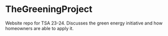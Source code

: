 # TheGreeningProject
Website repo for TSA 23-24. Discusses the green energy initiative and how homeowners are able to apply it.
